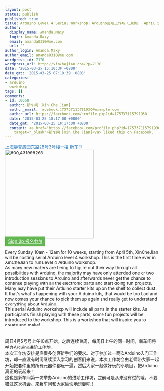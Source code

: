 ```yaml
---
layout: post
status: publish
published: true
title: Arduino Level 4 Serial Workshop｜Arduino进阶工作坊（10周）－April 5th
author:
  display_name: Amanda.Maxy
  login: Amanda.Maxy
  email: amanda0310@me.com
  url: ''
author_login: Amanda.Maxy
author_email: amanda0310@me.com
wordpress_id: 7170
wordpress_url: http://xinchejian.com/?p=7170
date: '2015-03-25 15:10:39 +0800'
date_gmt: '2015-03-25 07:10:39 +0800'
categories:
- arduino
- workshop
tags: []
comments:
- id: 30658
  author: 新车间 [Xin Che Jian]
  author_email: facebook.175737115791930@example.com
  author_url: https://facebook.com/profile.php?id=175737115791930
  date: '2015-03-25 18:17:00 +0800'
  date_gmt: '2015-03-25 10:17:00 +0800'
  content: <a href="https://facebook.com/profile.php?id=175737115791930"
    target="_blank">新车间 [Xin Che Jian]</a> liked this on Facebook.
---
```

<p><a style="color: #2578bf;" href="http://xinchejian.huodongxing.com/event/map/5244063275800" target="_blank">上海静安愚园东路28号3号楼一楼 新车间</a><br />
<a href="http://xinchejian.com/wp-content/uploads/2014/12/600_431999265.jpeg"><img src="http://xinchejian.com/wp-content/uploads/2014/12/600_431999265-290x290.jpeg" alt="600_431999265" width="290" height="290" class="aligncenter size-thumbnail wp-image-7073" /></a><br />
<a style="background-color:#62b651;color:white;border-radius:2px;cursor:pointer;font-size:14px;padding:8px 10px;" href="http://www.huodongxing.com/event/9275288201300" target="_blank" title="立即报名">Sign Up 报名参加</a><br />
<!--:en--><br />
Every Sunday 10am - 12am for 10 weeks, starting from April 5th, XinCheJian will be hosting serial Arduino level 4 workshop. This is the first time ever in XinCheJian to run Level 4 Arduino workshop.<br />
As many new makers are trying to figure out their way through all possibilities with Arduino, the majority may have only attended one or two introduction sessions to Arduino and afterwards never get the chance to continue playing with all the electronic parts and start doing fun projects. Many may have put their Arduino starter kits up on the shelf to collect dust. It that's what's happening with your Arduino kits, that would be too bad and now comes your chance to  pick them up again and really get to understand everything about Arduino.<br />
This serial Arduino workshop will include all parts in the starter kits. As participants finish playing with these parts, some fun projects will be introduced to the workshop. This is a workshop that will inspire you to create and make!<br />
<!--:--><br />
<!--:zh--><br />
周日4月5号号上午10点开始，之后连续10周，每周日上午的同一时间，新车间将举办Arduino进阶工作坊。<br />
本次工作坊安排是应很多创客新手们的要求。对于参加过一两次Arduino入门工作坊，却一直没有时间继续深入学习的创客们来说，本次工作坊会由老师带大家一起开始把套件里的所有元器件都玩一遍，然后大家一起做好玩的小项目，把Arduino真正的玩起来！<br />
这也是新车间第一次举办Arduino的进阶工作坊，之前可是从来没有过的哦。不要错过这次机会。来新车间和大家愉快地玩耍吧！<br />
<!--:--></p>
